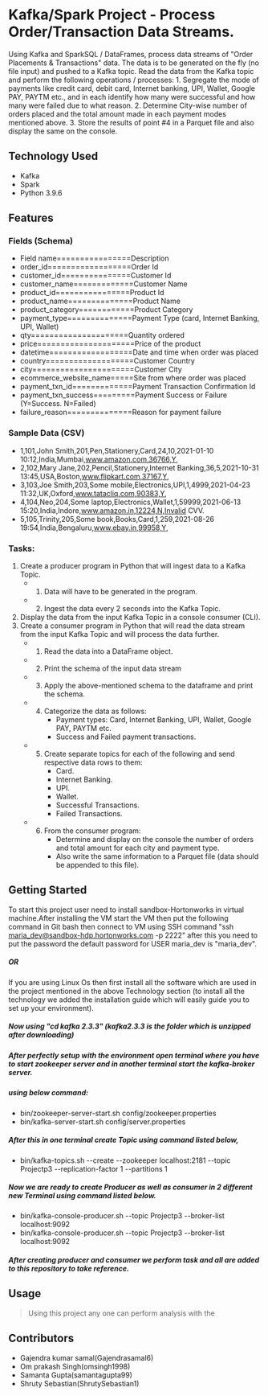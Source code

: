 # Kafka/Spark Project - Process Order/Transaction Data Streams.
Using Kafka and SparkSQL / DataFrames, process data streams of "Order Placements & Transactions" data. The data is to be generated on the fly (no file input) and pushed to a Kafka topic. Read the data from the Kafka topic and perform the following operations / processes: 1. Segregate the mode of payments like credit card, debit card, Internet banking, UPI, Wallet, Google PAY, PAYTM etc., and in each identify how many were successful and how many were failed due to what reason. 2. Determine City-wise number of orders placed and the total amount made in each payment modes mentioned above. 3. Store the results of point #4 in a Parquet file and also display the same on the console.

## Technology Used
* Kafka 
* Spark 
* Python 3.9.6
## Features
### Fields (Schema)
* Field name================Description
* order_id==================Order Id
* customer_id===============Customer Id
* customer_name=============Customer Name
* product_id================Product Id
* product_name==============Product Name
* product_category============Product Category
* payment_type==============Payment Type (card, Internet Banking, UPI, Wallet)
* qty=====================Quantity ordered
* price=====================Price of the product
* datetime==================Date and time when order was placed
* country===================Customer Country
* city======================Customer City
* ecommerce_website_name=====Site from where order was placed
* payment_txn_id=============Payment Transaction Confirmation Id
* payment_txn_success=========Payment Success or Failure (Y=Success. N=Failed)
* failure_reason==============Reason for payment failure

### Sample Data (CSV)
* 1,101,John Smith,201,Pen,Stationery,Card,24,10,2021-01-10 10:12,India,Mumbai,www.amazon.com,36766,Y,
* 2,102,Mary Jane,202,Pencil,Stationery,Internet Banking,36,5,2021-10-31 13:45,USA,Boston,www.flipkart.com,37167,Y,
* 3,103,Joe Smith,203,Some mobile,Electronics,UPI,1,4999,2021-04-23 11:32,UK,Oxford,www.tatacliq.com,90383,Y,
* 4,104,Neo,204,Some laptop,Electronics,Wallet,1,59999,2021-06-13 15:20,India,Indore,www.amazon.in,12224,N,Invalid CVV.
* 5,105,Trinity,205,Some book,Books,Card,1,259,2021-08-26 19:54,India,Bengaluru,www.ebay.in,99958,Y,

### Tasks:
01.	Create a producer program in Python that will ingest data to a Kafka Topic.
    * 1.	Data will have to be generated in the program.
    * 2.	Ingest the data every 2 seconds into the Kafka Topic.
02.	Display the data from the input Kafka Topic in a console consumer (CLI).
03.	Create a consumer program in Python that will read the data stream from the input Kafka Topic and will process the data further.
    * 1.	Read the data into a DataFrame object.
    * 2.	Print the schema of the input data stream
    * 3.	Apply the above-mentioned schema to the dataframe and print the schema.
    * 4.	Categorize the data as follows:
            * 	Payment types: Card, Internet Banking, UPI, Wallet, Google PAY, PAYTM etc.
            * 	Success and Failed payment transactions.
    * 5.	Create separate topics for each of the following and send respective data rows to them:
            * 	Card.
            * 	Internet Banking.
            *  UPI.
            * 	Wallet.
            * 	Successful Transactions.
            * 	Failed Transactions.
    * 6.	From the consumer program:
            * 	Determine and display on the console the number of orders and total amount for each city and payment type.
            * 	Also write the same information to a Parquet file (data should be appended to this file).
## Getting Started
 
To start this project user need to install sandbox-Hortonworks in virtual machine.After installing the VM start the VM then put the following command in Git bash then connect to VM using SSH command "ssh maria_dev@sandbox-hdp.hortonworks.com -p 2222" after this you need to put the password the default password for USER maria_dev is "maria_dev".
##### OR
If you are using Linux Os then first install all the software which are used in the project mentioned in the above Technology section (to install all the technology we added the installation guide which will easily guide you to set up your environment).
##### Now using "cd kafka 2.3.3" (kafka2.3.3 is the folder which is unzipped after downloading)
##### After perfectly setup with the environment open terminal where you have to start zookeeper server and in another terminal start the kafka-broker server. 
##### using below command:
* bin/zookeeper-server-start.sh config/zookeeper.properties
* bin/kafka-server-start.sh config/server.properties

##### After this in one terminal create Topic using command listed below,

* bin/kafka-topics.sh --create --zookeeper localhost:2181 --topic Projectp3 --replication-factor 1 --partitions 1

##### Now we are ready to create Producer as well as consumer in 2 different new Terminal using command listed below.

* bin/kafka-console-producer.sh --topic Projectp3 --broker-list localhost:9092
* bin/kafka-console-producer.sh --topic Projectp3 --broker-list localhost:9092

##### After creating producer and consumer we perform task and all are added to this repository to take reference. 
 ## Usage

>Using this project any one can perform analysis with the 
 
## Contributors
* Gajendra kumar samal(Gajendrasamal6)
* Om prakash Singh(omsingh1998)
* Samanta Gupta(samantagupta99)
* Shruty Sebastian(ShrutySebastian1)
